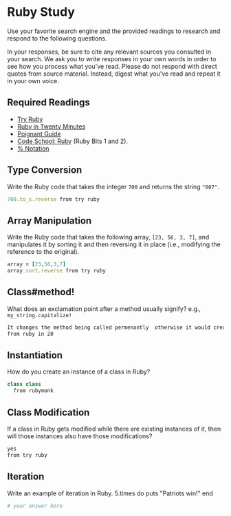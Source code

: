 # Ruby Study

Use your favorite search engine and the provided readings to research and
respond to the following questions.

In your responses, be sure to cite any relevant sources you consulted in your
search. We ask you to write responses in your own words in order to see how you
process what you've read. Please do not respond with direct quotes from source
material. Instead, digest what you've read and repeat it in your own voice.

## Required Readings

-   [Try Ruby](http://tryruby.org/)
-   [Ruby in Twenty Minutes](https://www.ruby-lang.org/en/documentation/quickstart/)
-   [Poignant Guide](http://poignant.guide/)
-   [Code School: Ruby](https://www.codeschool.com/learn/ruby) (Ruby Bits 1 and 2).
-   [% Notation](https://en.wikibooks.org/wiki/Ruby_Programming/Syntax/Literals#The_.25_Notation)

## Type Conversion

Write the Ruby code that takes the integer `700` and returns the string `"007"`.

```ruby
700.to_s.reverse from try ruby
```

## Array Manipulation

Write the Ruby code that takes the following array, `[23, 56, 3, 7]`, and
manipulates it by sorting it and then reversing it in place (i.e., modifying the
reference to the original).

```ruby
array = [23,56,3,7]
array.sort.reverse from try ruby
```

## Class#method!

What does an exclamation point after a method usually signify?  e.g.,
`my_string.capitalize!`

```md
It changes the method being called permenantly  otherwise it would create a copy that could be manipulated
from ruby in 20
```

## Instantiation
How do you create an instance of a class in Ruby?

```ruby
class class
  from rubymonk
```

## Class Modification

If a class in Ruby gets modified while there are existing instances of it, then
will those instances also have those modifications?

```md
yes
from try ruby
```

## Iteration

Write an example of iteration in Ruby.
5.times do
puts "Patriots win!"
end
```ruby
# your answer here
```
